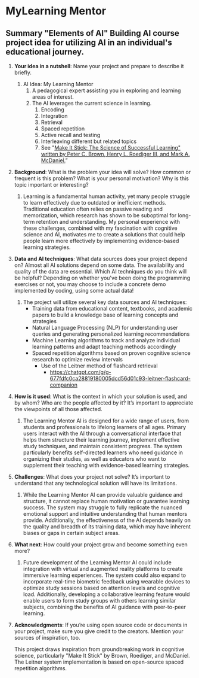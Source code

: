 # MyLearning Mentor
## Summary "Elements of AI" Building AI course project idea for utilizing AI in an individual's educational journey.
1. **Your idea in a nutshell**: Name your project and prepare to describe it briefly.
    1. AI Idea: My Learning Mentor
        1. A pedagogical expert assisting you in exploring and learning areas of interest.
        2. The AI leverages the current science in learning.
            1. Encoding
            2. Integration
            3. Retrieval
            4. Spaced repetition
            5. Active recall and testing
            6. Interleaving different but related topics
            7. See "[Make It Stick: The Science of Successful Learning" written by Peter C. Brown, Henry L. Roediger III, and Mark A. McDaniel.](https://a.co/d/290EHsY)”
2. **Background**: What is the problem your idea will solve? How common or frequent is this problem? What is your personal motivation? Why is this topic important or interesting?
    1. Learning is a fundamental human activity, yet many people struggle to learn effectively due to outdated or inefficient methods. Traditional education often relies on passive reading and memorization, which research has shown to be suboptimal for long-term retention and understanding. My personal experience with these challenges, combined with my fascination with cognitive science and AI, motivates me to create a solutions that could help people learn more effectively by implementing evidence-based learning strategies.
3. **Data and AI techniques**: What data sources does your project depend on? Almost all AI solutions depend on some data. The availability and quality of the data are essential. Which AI techniques do you think will be helpful? Depending on whether you've been doing the programming exercises or not, you may choose to include a concrete demo implemented by coding, using some actual data!
    1. The project will utilize several key data sources and AI techniques:
        - Training data from educational content, textbooks, and academic papers to build a knowledge base of learning concepts and strategies
        - Natural Language Processing (NLP) for understanding user queries and generating personalized learning recommendations
        - Machine Learning algorithms to track and analyze individual learning patterns and adapt teaching methods accordingly
        - Spaced repetition algorithms based on proven cognitive science research to optimize review intervals
            - Use of the Leitner method of flashcard retrieval
                - https://chatgpt.com/g/g-677fdfc0ca28819180005dcd56d01c93-leitner-flashcard-companion
4. **How is it used**: What is the context in which your solution is used, and by whom? Who are the people affected by it? It’s important to appreciate the viewpoints of all those affected.
    1. The Learning Mentor AI is designed for a wide range of users, from students and professionals to lifelong learners of all ages. Primary users interact with the AI through a conversational interface that helps them structure their learning journey, implement effective study techniques, and maintain consistent progress. The system particularly benefits self-directed learners who need guidance in organizing their studies, as well as educators who want to supplement their teaching with evidence-based learning strategies.
5. **Challenges**: What does your project not solve? It’s important to understand that any technological solution will have its limitations.
    1. While the Learning Mentor AI can provide valuable guidance and structure, it cannot replace human motivation or guarantee learning success. The system may struggle to fully replicate the nuanced emotional support and intuitive understanding that human mentors provide. Additionally, the effectiveness of the AI depends heavily on the quality and breadth of its training data, which may have inherent biases or gaps in certain subject areas.
6. **What next**: How could your project grow and become something even more?
    1. Future development of the Learning Mentor AI could include integration with virtual and augmented reality platforms to create immersive learning experiences. The system could also expand to incorporate real-time biometric feedback using wearable devices to optimize study sessions based on attention levels and cognitive load. Additionally, developing a collaborative learning feature would enable users to form study groups with others learning similar subjects, combining the benefits of AI guidance with peer-to-peer learning.
7. **Acknowledgments**: If you’re using open source code or documents in your project, make sure you give credit to the creators. Mention your sources of inspiration, too.
    
    This project draws inspiration from groundbreaking work in cognitive science, particularly "Make It Stick" by Brown, Roediger, and McDaniel. The Leitner system implementation is based on open-source spaced repetition algorithms.
